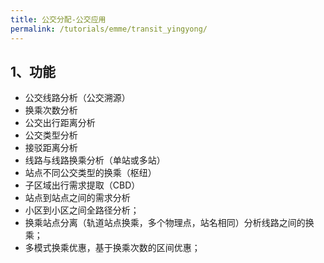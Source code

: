 ```yaml
---
title: 公交分配-公交应用
permalink: /tutorials/emme/transit_yingyong/
---
```


## 1、功能

- 公交线路分析（公交溯源）
- 换乘次数分析
- 公交出行距离分析
- 公交类型分析
- 接驳距离分析
- 线路与线路换乘分析（单站或多站）
- 站点不同公交类型的换乘（枢纽）
- 子区域出行需求提取（CBD）
- 站点到站点之间的需求分析
- 小区到小区之间全路径分析；
- 换乘站点分离（轨道站点换乘，多个物理点，站名相同）分析线路之间的换乘；
- 多模式换乘优惠，基于换乘次数的区间优惠；